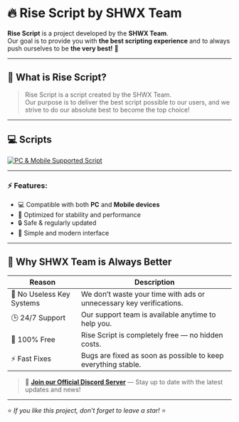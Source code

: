 # 🔥 Rise Script by SHWX Team

**Rise Script** is a project developed by the **SHWX Team**.  
Our goal is to provide you with **the best scripting experience** and to always push ourselves to be **the very best!** 💪  

---

## 🧩 What is Rise Script?

> Rise Script is a script created by the SHWX Team.  
> Our purpose is to deliver the best script possible to our users, and we strive to do our absolute best to become the top choice!

---

## 💻 Scripts

[![PC & Mobile Supported Script](https://img.shields.io/badge/PC%20%26%20Mobile%20Supported-Script-blue?style=for-the-badge&logo=visualstudiocode)](#)

---

### ⚡ Features:
- 💻 Compatible with both **PC** and **Mobile devices**  
- 🧠 Optimized for stability and performance  
- 🔒 Safe & regularly updated  
- 🎨 Simple and modern interface  

---

## 🧠 Why SHWX Team is Always Better

| Reason | Description |
|--------|--------------|
| 🚫 No Useless Key Systems | We don’t waste your time with ads or unnecessary key verifications. |
| 🕒 24/7 Support | Our support team is available anytime to help you. |
| 💸 100% Free | Rise Script is completely free — no hidden costs. |
| ⚡ Fast Fixes | Bugs are fixed as soon as possible to keep everything stable. |

> 💬 **[Join our Official Discord Server](https://discord.gg/shwx)** — Stay up to date with the latest updates and news!

---

⭐ *If you like this project, don’t forget to leave a star!* ⭐
